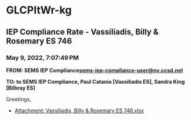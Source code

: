 # GLCPItWr-kg
## IEP Compliance Rate - Vassiliadis, Billy & Rosemary ES 746
### May 9, 2022, 7:07:49 PM
**FROM: SEMS IEP Compliance<sems-iep-compliance-user@nv.ccsd.net>**

**TO: to SEMS IEP Compliance, Paul Catania [Vassiliadis ES], Sandra King [Bilbray ES]**


Greetings,  





* [Attachment: Vassiliadis, Billy & Rosemary ES 746.xlsx](GLCPItWr-kg-attachment-1.xlsx)
